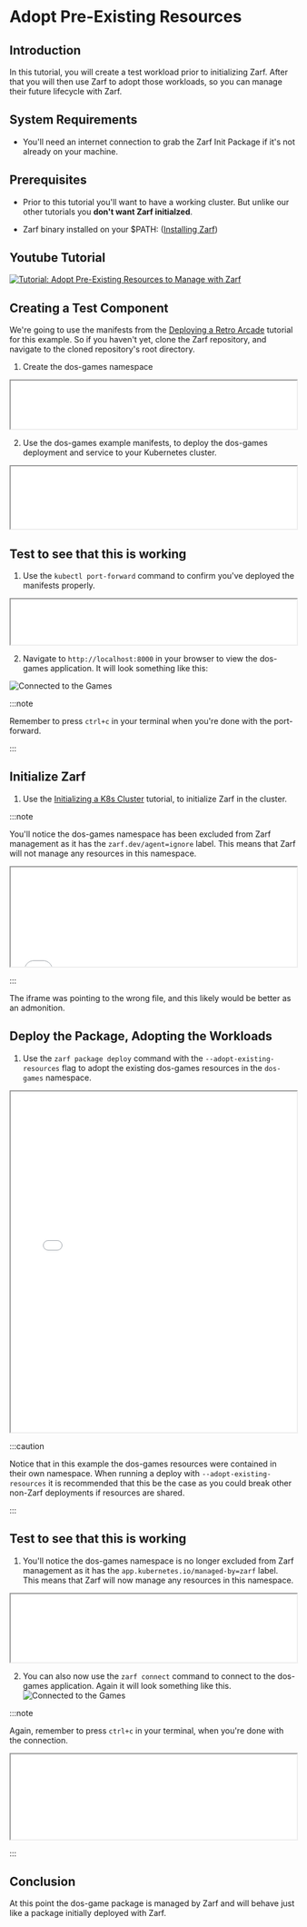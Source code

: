 # Adopt Pre-Existing Resources

## Introduction

In this tutorial, you will create a test workload prior to initializing Zarf.  After that you will then use Zarf to adopt those workloads, so you can manage their future lifecycle with Zarf.

## System Requirements

- You'll need an internet connection to grab the Zarf Init Package if it's not already on your machine.

## Prerequisites

- Prior to this tutorial you'll want to have a working cluster.  But unlike our other tutorials you **don't want Zarf initialzed**.

- Zarf binary installed on your $PATH: ([Installing Zarf](../2-getting-started/index.md#installing-zarf))

## Youtube Tutorial
[![Tutorial: Adopt Pre-Existing Resources to Manage with Zarf](../.images/tutorials/adoption_thumbnail.png)](https://youtu.be/r3TBpMXtuNY "Adopt Pre-Existing Resources to Manage with Zarf")

## Creating a Test Component
We're going to use the manifests from the [Deploying a Retro Arcade](./3-deploy-a-retro-arcade.md) tutorial for this example.  So if you haven't yet, clone the Zarf repository, and navigate to the cloned repository's root directory. 

1. Create the dos-games namespace

<iframe src="/docs/tutorials/resource_adoption_namespace.html" width="100%" height="85px"></iframe>

2. Use the dos-games example manifests, to deploy the dos-games deployment and service to your Kubernetes cluster.

<iframe src="/docs/tutorials/resource_adoption_manifests.html" width="100%" height="110px"></iframe>

## Test to see that this is working

1. Use the `kubectl port-forward` command to confirm you've deployed the manifests properly.  

<iframe src="/docs/tutorials/resource_adoption_forward.html" width="100%" height="80px"></iframe>

2. Navigate to `http://localhost:8000` in your browser to view the dos-games application. It will look something like this:

![Connected to the Games](../.images/tutorials/games_connected.png)

:::note

Remember to press `ctrl+c` in your terminal when you're done with the port-forward.

:::

## Initialize Zarf

1. Use the [Initializing a K8s Cluster](./1-initializing-a-k8s-cluster.md) tutorial, to initialize Zarf in the cluster.

:::note

You'll notice the dos-games namespace has been excluded from Zarf management as it has the `zarf.dev/agent=ignore` label.  This means that Zarf will not manage any resources in this namespace.

<iframe src="/docs/tutorials/resource_adoption_ignored.html" width="100%" height="175px"></iframe>

:::

The iframe was pointing to the wrong file, and this likely would be better as an admonition.

## Deploy the Package, Adopting the Workloads

1. Use the `zarf package deploy` command with the `--adopt-existing-resources` flag to adopt the existing dos-games resources in the `dos-games` namespace.

<iframe src="/docs/tutorials/resource_adoption_deploy.html" width="100%" height="600px"></iframe>

:::caution

Notice that in this example the dos-games resources were contained in their own namespace.  When running a deploy with `--adopt-existing-resources` it is recommended that this be the case as you could break other non-Zarf deployments if resources are shared.

:::
## Test to see that this is working

1. You'll notice the dos-games namespace is no longer excluded from Zarf management as it has the `app.kubernetes.io/managed-by=zarf` label.  This means that Zarf will now manage any resources in this namespace.

<iframe src="/docs/tutorials/resource_adoption_adopted.html" width="100%" height="120px"></iframe>

2. You can also now use the `zarf connect` command to connect to the dos-games application. Again it will look something like this.
![Connected to the Games](../.images/tutorials/games_connected.png)

:::note

Again, remember to press `ctrl+c` in your terminal, when you're done with the connection.

<iframe src="/docs/tutorials/resource_adoption_connect.html" width="100%"></iframe>

:::

## Conclusion

At this point the dos-game package is managed by Zarf and will behave just like a package initially deployed with Zarf.